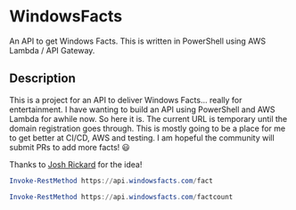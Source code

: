 # WindowsFacts
An API to get Windows Facts. This is written in PowerShell using AWS Lambda / API Gateway.


## Description
This is a project for an API to deliver Windows Facts... really for entertainment. I have wanting to build an API using PowerShell and AWS Lambda for awhile now. So here it is. The current URL is temporary until the domain registration goes through. This is mostly going to be a place for me to get better at CI/CD, AWS and testing. I am hopeful the community will submit PRs to add more facts! 😃

Thanks to [Josh Rickard](https://github.com/MSAdministrator) for the idea!


```powershell
Invoke-RestMethod https://api.windowsfacts.com/fact

Invoke-RestMethod https://api.windowsfacts.com/factcount
```
